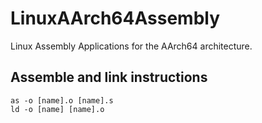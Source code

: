 # LinuxAArch64Assembly
Linux Assembly Applications for the AArch64 architecture.

## Assemble and link instructions
```
as -o [name].o [name].s
ld -o [name] [name].o
```
